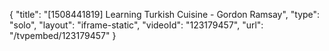 {
    "title": "[1508441819] Learning Turkish Cuisine - Gordon Ramsay",
    "type": "solo",
    "layout": "iframe-static",
    "videoId": "123179457",
    "url": "\/tvpembed\/123179457"
}